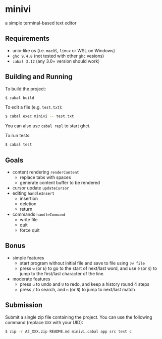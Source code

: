 # minivi

a simple terminal-based text editor

## Requirements

- unix-like os (i.e. `macOS`, `linux` or WSL on Windows)
- `ghc 9.4.8` (not tested with other `ghc` vesions)
- `cabal 3.12` (any 3.0+ version should work)

## Building and Running

To build the project:

```sh
$ cabal build
```

To edit a file (e.g. `test.txt`):

``` sh
$ cabal exec minivi -- test.txt
```

You can also use `cabal repl` to start ghci.

To run tests:

```sh
$ cabal test
```

## Goals

- content rendering `renderContent`
  - replace tabs with spaces
  - generate content buffer to be rendered
- cursor update `updateCursor`
- editing `handleInsert`
  - insertion
  - deletion
  - return
- commands `handleCommand`
  - write file
  - quit
  - force quit

## Bonus

- simple features
  - start program without initial file and save to file using `:w file`
  - press `w` (or `b`) to go to the start of next/last word, and use `0` (or `$`) to jump to the first/last character of the line.
- moderate features
  - press `u` to undo and `U` to redo, and keep a history round 4 steps
  - press `/` to search, and `n` (or `N`) to jump to next/last match

## Submission

Submit a single zip file containing the project. You can use the following command (replace `XXX` with your UID):

```sh
$ zip -r A3_XXX.zip README.md minivi.cabal app src test c
```
